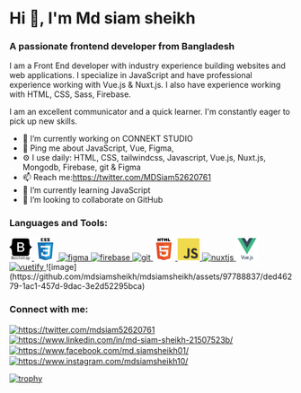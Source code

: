 

<h1>Hi 👋, I'm Md siam sheikh</h1>
<h3>A passionate frontend developer from Bangladesh</h3>

I am a Front End developer with industry experience building websites and web applications. I specialize in JavaScript and have professional experience working with Vue.js & Nuxt.js. I also have experience working with HTML, CSS, Sass, Firebase.


I am an excellent communicator and a quick learner. I'm constantly eager to pick up new skills.




- 🔭 I’m currently working on CONNEKT STUDIO 
- 💬 Ping me about JavaScript, Vue, Figma,
- ⚙️ I use daily: HTML, CSS, tailwindcss, Javascript, Vue.js, Nuxt.js, Mongodb, Firebase, git & Figma
- 📫 Reach me:https://twitter.com/MDSiam52620761
- 🌱 I’m currently learning JavaScript 
- 👯 I’m looking to collaborate on GitHub 


<h3 align="left">Languages and Tools:</h3>
<p align="left"> <a href="https://getbootstrap.com" target="_blank" rel="noreferrer"> <img src="https://raw.githubusercontent.com/devicons/devicon/master/icons/bootstrap/bootstrap-plain-wordmark.svg" alt="bootstrap" width="40" height="40"/> </a> <a href="https://www.w3schools.com/css/" target="_blank" rel="noreferrer"> <img src="https://raw.githubusercontent.com/devicons/devicon/master/icons/css3/css3-original-wordmark.svg" alt="css3" width="40" height="40"/> </a> <a href="https://www.figma.com/" target="_blank" rel="noreferrer"> <img src="https://www.vectorlogo.zone/logos/figma/figma-icon.svg" alt="figma" width="40" height="40"/> </a> <a href="https://firebase.google.com/" target="_blank" rel="noreferrer"> <img src="https://www.vectorlogo.zone/logos/firebase/firebase-icon.svg" alt="firebase" width="40" height="40"/> </a> <a href="https://git-scm.com/" target="_blank" rel="noreferrer"> <img src="https://www.vectorlogo.zone/logos/git-scm/git-scm-icon.svg" alt="git" width="40" height="40"/> </a> <a href="https://www.w3.org/html/" target="_blank" rel="noreferrer"> <img src="https://raw.githubusercontent.com/devicons/devicon/master/icons/html5/html5-original-wordmark.svg" alt="html5" width="40" height="40"/> </a> <a href="https://developer.mozilla.org/en-US/docs/Web/JavaScript" target="_blank" rel="noreferrer"> <img src="https://raw.githubusercontent.com/devicons/devicon/master/icons/javascript/javascript-original.svg" alt="javascript" width="40" height="40"/> </a> <a href="https://nuxtjs.org/" target="_blank" rel="noreferrer"> <img src="https://www.vectorlogo.zone/logos/nuxtjs/nuxtjs-icon.svg" alt="nuxtjs" width="40" height="40"/> </a> <a href="https://vuejs.org/" target="_blank" rel="noreferrer"> <img src="https://raw.githubusercontent.com/devicons/devicon/master/icons/vuejs/vuejs-original-wordmark.svg" alt="vuejs" width="40" height="40"/> </a> <a href="https://vuetifyjs.com/en/" target="_blank" rel="noreferrer"> <img src="https://bestofjs.org/logos/vuetify.svg" alt="vuetify" width="40" height="40"/> </a> ![image](https://github.com/mdsiamsheikh/mdsiamsheikh/assets/97788837/ded46279-1ac1-457d-9dac-3e2d52295bca)
 </p>


<h3 align="left">Connect with me:</h3>
<p align="left">
<a href="https://twitter.com/https://twitter.com/mdsiam52620761" target="blank"><img align="center" src="https://raw.githubusercontent.com/rahuldkjain/github-profile-readme-generator/master/src/images/icons/Social/twitter.svg" alt="https://twitter.com/mdsiam52620761" height="30" width="40" /></a>
<a href="https://linkedin.com/in/https://www.linkedin.com/in/md-siam-sheikh-21507523b/" target="blank"><img align="center" src="https://raw.githubusercontent.com/rahuldkjain/github-profile-readme-generator/master/src/images/icons/Social/linked-in-alt.svg" alt="https://www.linkedin.com/in/md-siam-sheikh-21507523b/" height="30" width="40" /></a>
<a href="https://fb.com/https://www.facebook.com/md.siamsheikh01/" target="blank"><img align="center" src="https://raw.githubusercontent.com/rahuldkjain/github-profile-readme-generator/master/src/images/icons/Social/facebook.svg" alt="https://www.facebook.com/md.siamsheikh01/" height="30" width="40" /></a>
<a href="https://instagram.com/https://www.instagram.com/mdsiamsheikh10/" target="blank"><img align="center" src="https://raw.githubusercontent.com/rahuldkjain/github-profile-readme-generator/master/src/images/icons/Social/instagram.svg" alt="https://www.instagram.com/mdsiamsheikh10/" height="30" width="40" /></a>
</p>



[![trophy](https://github-profile-trophy.vercel.app/?username=mdsiamsheikh)](https://github.com/ryo-ma/github-profile-trophy)


